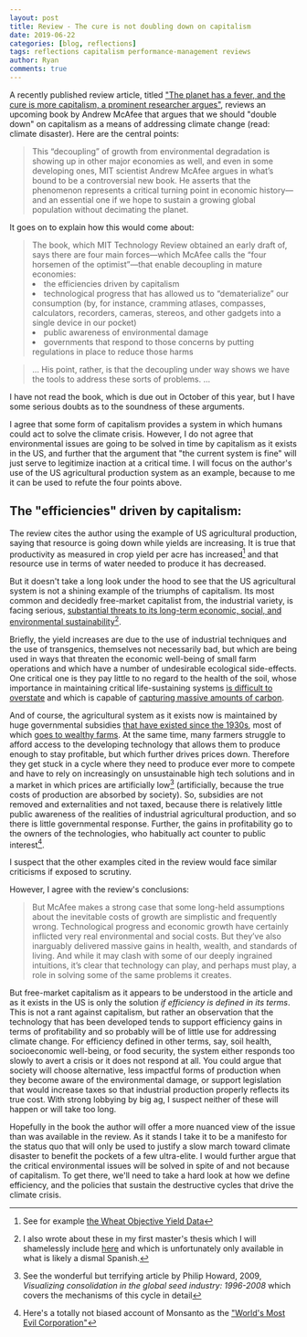 ```yaml
---
layout: post
title: Review - The cure is not doubling down on capitalism
date: 2019-06-22
categories: [blog, reflections]
tags: reflections capitalism performance-management reviews
author: Ryan
comments: true
---
```



A recently published review article, titled  ["The planet has a fever, and the cure is more capitalism, a prominent researcher argues"](https://www.technologyreview.com/s/613845/the-planet-has-a-fever-and-the-cure-is-more-capitalism-a-prominent-economist-argues/?utm_campaign=site_visitor.unpaid.engagement&utm_source=facebook&utm_medium=tr_social&fbclid=IwAR0402aBdkp0X5BHAlfsBiVLTxJuVYQWWmtA2i9mqfyh1_pD0VeTElf02Ps), reviews an upcoming book by Andrew McAfee that argues that we should "double down" on capitalism as a means of addressing climate change (read: climate disaster). Here are the central points:

<blockquote> This “decoupling” of growth from environmental degradation is showing up in other major economies as well, and even in some developing ones, MIT scientist Andrew McAfee argues in what’s bound to be a controversial new book. He asserts that the phenomenon represents a critical turning point in economic history—and an essential one if we hope to sustain a growing global population without decimating the planet.</blockquote>

It goes on to explain how this would come about:
<blockquote>
The book, which MIT Technology Review obtained an early draft of, says there are four main forces—which McAfee calls the “four horsemen of the optimist”—that enable decoupling in mature economies:
<li>the efficiencies driven by capitalism</li>
<li>technological progress that has allowed us to “dematerialize” our consumption (by, for instance, cramming atlases, compasses, calculators, recorders, cameras, stereos, and other gadgets into a single device in our pocket)</li>
<li>public awareness of environmental damage</li>
<li>governments that respond to those concerns by putting regulations in place to reduce those harms</li>
</blockquote>

<blockquote>
...
His point, rather, is that the decoupling under way shows we have the tools to address these sorts of problems.
...
</blockquote>

I have not read the book, which is due out in October of this year, but I have some serious doubts as to the soundness of these arguments.

I agree that some form of capitalism provides a system in which humans could act to solve the climate crisis. However, I do not agree that environmental issues are going to be solved in time by capitalism as it exists in the US, and further that the argument that "the current system is fine" will just serve to legitimize inaction at a critical time. I will focus on the author's use of the US agricultural production system as an example, because to me it can be used to refute the four points above.


## The "efficiencies" driven by capitalism:
The review cites the author using the example of US agricultural production, saying that resource is going down while yields are increasing. It is true that productivity as measured in crop yield per acre has increased[^fn1] and that resource use in terms of water needed to produce it has decreased.

But it doesn't take a long look under the hood to see that the US agricultural system is not a shining example of the triumphs of capitalism. Its most common and decidedly free-market capitalist from, the industrial variety, is facing serious, [substantial threats to its long-term economic, social, and environmental sustainability](https://www.ucsusa.org/food_and_agriculture/our-failing-food-system/industrial-agriculture/hidden-costs-of-industrial.html)[^fn2].

Briefly, the yield increases are due to the use of industrial techniques and the use of transgenics, themselves not necessarily bad, but which are being used in ways that threaten the economic well-being of small farm operations and which have a number of undesirable ecological side-effects. One critical one is they pay little to no regard to the health of the soil, whose importance in maintaining critical life-sustaining systems [is difficult to overstate](http://www.fao.org/soils-2015/news/news-detail/en/c/277682/) and which is capable of [capturing massive amounts of carbon](https://www.reuters.com/article/us-climatechange-agriculture-soil/better-soil-could-trap-as-mush-planet-warming-carbon-as-transport-produces-study-idUSKBN1DE2DB).

And of course, the agricultural system as it exists now is maintained by huge governmental subsidies [that have existed since the 1930s](https://www.downsizinggovernment.org/agriculture/subsidies#_edn25), most of which [goes to wealthy farms](https://www.thebalance.com/farm-subsidies-4173885).
At the same time, many farmers struggle to afford access to the developing technology that allows them to produce enough to stay profitable, but which further drives prices down. Therefore they get stuck in a cycle where they need to produce ever more to compete and have to rely on increasingly on unsustainable high tech solutions and in a market in which  prices are artificially low[^fn3] (artificially, because the true costs of production are absorbed by society).
So, subsidies are not removed and externalities and not taxed, because there is relatively little public awareness of the realities of industrial agricultural production, and so there is little governmental response. Further, the gains in profitability go to the owners of the technologies, who habitually act counter to public interest[^fn4].

I suspect that the other examples cited in the review would face similar criticisms if exposed to scrutiny.

However, I agree with the review's conclusions:

<blockquote>
But McAfee makes a strong case that some long-held assumptions about the inevitable costs of growth are simplistic and frequently wrong. Technological progress and economic growth have certainly inflicted very real environmental and social costs. But they’ve also inarguably delivered massive gains in health, wealth, and standards of living.
And while it may clash with some of our deeply ingrained intuitions, it’s clear that technology can play, and perhaps must play, a role in solving some of the same problems it creates.</blockquote>

But free-market capitalism as it appears to be understood in the article and as it exists in the US is only the solution *if efficiency is defined in its terms*. This is not a rant against capitalism, but rather an observation that the technology that has been developed tends to support efficiency gains in terms of profitability and so probably will be of little use for addressing climate change. For efficiency defined in other terms, say, soil health, socioeconomic well-being, or food security, the system either responds too slowly to avert a crisis or it does not respond at all. You could argue that society will choose alternative, less impactful forms of production when they become aware of the environmental damage, or support legislation that would increase taxes so that industrial production properly reflects its true cost. With strong lobbying by big ag, I suspect neither of these will happen or will take too long.

Hopefully in the book the author will offer a more nuanced view of the issue than was available in the review. As it stands I take it to be a manifesto for the status quo that will only be used to justify a slow march toward climate disaster to benefit the pockets of a few ultra-elite. I would further argue that the critical environmental issues will be solved in spite of and not because of capitalism. To get there, we'll need to take a hard look at how we define efficiency, and the policies that sustain the destructive cycles that drive the climate crisis.


[^fn1]: See for example [the Wheat Objective Yield Data](https://downloads.usda.library.cornell.edu/usda-esmis/files/3484zg89w/1831cn898/gq67jv01q/WheatObjYld-05-30-2008.pdf)
[^fn2]: I also wrote about these in my first master's thesis which I will shamelessly include <a href="/assets/pdf/mastersthesis1.pdf">here</a> and which is unfortunately only available in what is likely a dismal Spanish.  
[^fn3]: See the wonderful but terrifying article by Philip Howard, 2009, *Visualizing consolidation in the global seed industry: 1996-2008* which covers the mechanisms of this cycle in detail
[^fn4]: Here's a totally not biased account of Monsanto as the ["World's Most Evil Corporation"](https://www.globalresearch.ca/the-complete-history-of-monsanto-the-worlds-most-evil-corporation/5387964)
